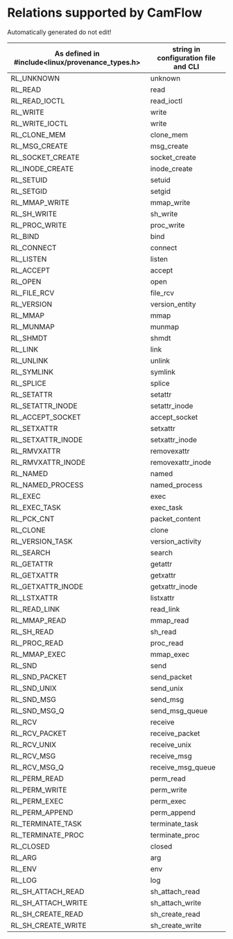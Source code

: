 # Relations supported by CamFlow

Automatically generated do not edit!

As defined in #include<linux/provenance_types.h>|string in configuration file and CLI|
------------------------------------------------|------------------------------------|
RL_UNKNOWN|unknown|
RL_READ|read|
RL_READ_IOCTL|read_ioctl|
RL_WRITE|write|
RL_WRITE_IOCTL|write|
RL_CLONE_MEM|clone_mem|
RL_MSG_CREATE|msg_create|
RL_SOCKET_CREATE|socket_create|
RL_INODE_CREATE|inode_create|
RL_SETUID|setuid|
RL_SETGID|setgid|
RL_MMAP_WRITE|mmap_write|
RL_SH_WRITE|sh_write|
RL_PROC_WRITE|proc_write|
RL_BIND|bind|
RL_CONNECT|connect|
RL_LISTEN|listen|
RL_ACCEPT|accept|
RL_OPEN|open|
RL_FILE_RCV|file_rcv|
RL_VERSION|version_entity|
RL_MMAP|mmap|
RL_MUNMAP|munmap|
RL_SHMDT|shmdt|
RL_LINK|link|
RL_UNLINK|unlink|
RL_SYMLINK|symlink|
RL_SPLICE|splice|
RL_SETATTR|setattr|
RL_SETATTR_INODE|setattr_inode|
RL_ACCEPT_SOCKET|accept_socket|
RL_SETXATTR|setxattr|
RL_SETXATTR_INODE|setxattr_inode|
RL_RMVXATTR|removexattr|
RL_RMVXATTR_INODE|removexattr_inode|
RL_NAMED|named|
RL_NAMED_PROCESS|named_process|
RL_EXEC|exec|
RL_EXEC_TASK|exec_task|
RL_PCK_CNT|packet_content|
RL_CLONE|clone|
RL_VERSION_TASK|version_activity|
RL_SEARCH|search|
RL_GETATTR|getattr|
RL_GETXATTR|getxattr|
RL_GETXATTR_INODE|getxattr_inode|
RL_LSTXATTR|listxattr|
RL_READ_LINK|read_link|
RL_MMAP_READ|mmap_read|
RL_SH_READ|sh_read|
RL_PROC_READ|proc_read|
RL_MMAP_EXEC|mmap_exec|
RL_SND|send|
RL_SND_PACKET|send_packet|
RL_SND_UNIX|send_unix|
RL_SND_MSG|send_msg|
RL_SND_MSG_Q|send_msg_queue|
RL_RCV|receive|
RL_RCV_PACKET|receive_packet|
RL_RCV_UNIX|receive_unix|
RL_RCV_MSG|receive_msg|
RL_RCV_MSG_Q|receive_msg_queue|
RL_PERM_READ|perm_read|
RL_PERM_WRITE|perm_write|
RL_PERM_EXEC|perm_exec|
RL_PERM_APPEND|perm_append|
RL_TERMINATE_TASK|terminate_task|
RL_TERMINATE_PROC|terminate_proc|
RL_CLOSED|closed|
RL_ARG|arg|
RL_ENV|env|
RL_LOG|log|
RL_SH_ATTACH_READ|sh_attach_read|
RL_SH_ATTACH_WRITE|sh_attach_write|
RL_SH_CREATE_READ|sh_create_read|
RL_SH_CREATE_WRITE|sh_create_write|
